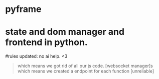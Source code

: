 # pyframe
# state and dom manager and frontend in python. 

#rules updated: no ai help. <3 
> which means we got rid of all our js code. [websocket manager]s
> which means we created a endpoint for each function [unreliable]
